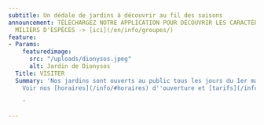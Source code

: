 ```yaml
---
subtitle: Un dédale de jardins à découvrir au fil des saisons
announcement: TÉLÉCHARGEZ NOTRE APPLICATION POUR DÉCOUVRIR LES CARACTÉRISTIQUES DE
  MILIERS D'ESPÈCES -> [ici](/en/info/groupes/)
feature:
- Params:
    featuredimage:
      src: "/uploads/dionysos.jpeg"
      alt: Jardin de Dionysos
  Title: VISITER
  Summary: 'Nos jardins sont ouverts au public tous les jours du 1er mars au 15 novembre.
    Voir nos [horaires](/info/#horaires) d''ouverture et [tarifs](/info/#tarifs) d''entrée.

    '

---
```


